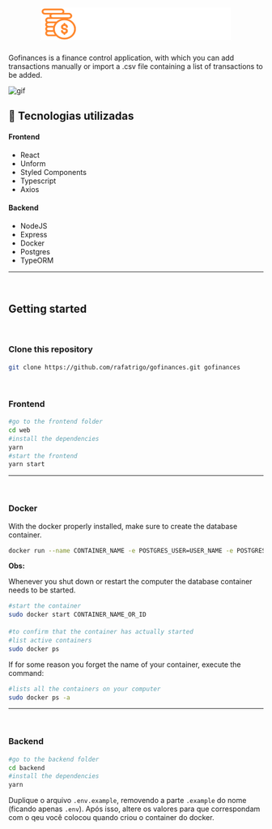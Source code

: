 # <h1 align="center">![Go Finances](./web/src/assets/logo.svg)</h1>

Gofinances is a finance control application, with which you can add transactions manually or import a .csv file containing a list of transactions to be added.

![gif](.github/gofinances.gif)

## 🚀 Tecnologias utilizadas

#### Frontend
- React
- Unform
- Styled Components
- Typescript
- Axios


#### Backend
- NodeJS
- Express
- Docker
- Postgres
- TypeORM
---

&nbsp;
## Getting started


&nbsp;
### Clone this repository
```sh
git clone https://github.com/rafatrigo/gofinances.git gofinances
```


&nbsp;
### Frontend
```sh
#go to the frontend folder
cd web
#install the dependencies
yarn
#start the frontend
yarn start
```
---

&nbsp;
### Docker

With the docker properly installed, make sure to create the database container.
```sh
docker run --name CONTAINER_NAME -e POSTGRES_USER=USER_NAME -e POSTGRES_PASSWORD=USER_PASSWORD -e POSTGRES_DB=DATABASE_NAME -p 5432:5432 -d postgres
```
**Obs:**

Whenever you shut down or restart the computer the database container needs to be started.
```sh
#start the container
sudo docker start CONTAINER_NAME_OR_ID

#to confirm that the container has actually started
#list active containers
sudo docker ps
```

If for some reason you forget the name of your container, execute the command:
```sh
#lists all the containers on your computer
sudo docker ps -a
```
---

&nbsp;
### Backend

```sh
#go to the backend folder
cd backend
#install the dependencies
yarn
```

Duplique o arquivo `.env.example`, removendo a parte `.example` do nome (ficando apenas `.env`). Após isso, altere os valores para que correspondam com o qeu você colocou quando criou o container do docker.